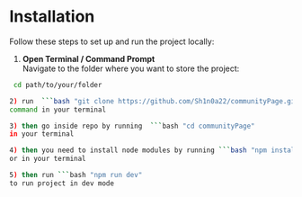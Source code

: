 # Installation

Follow these steps to set up and run the project locally:

1. **Open Terminal / Command Prompt**  
   Navigate to the folder where you want to store the project:  
  ```bash
   cd path/to/your/folder

2) run  ```bash "git clone https://github.com/Sh1n0a22/communityPage.git" 
command in your terminal 

3) then go inside repo by running  ```bash "cd communityPage"
 in your terminal

4) then you need to install node modules by running ```bash "npm install" 
or in your terminal

5) then run ```bash "npm run dev" 
to run project in dev mode